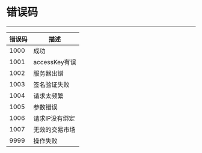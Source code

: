 # 错误码

----------

错误码|描述
---|---
1000|成功
1001|accessKey有误
1002|服务器出错
1003|签名验证失败
1004|请求太频繁
1005|参数错误
1006|请求IP没有绑定
1007|无效的交易市场
9999|操作失败
